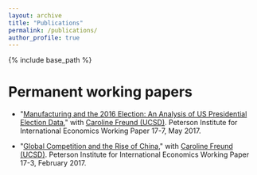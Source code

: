 ```yaml
---
layout: archive
title: "Publications"
permalink: /publications/
author_profile: true
---
```


{% include base_path %}


Permanent working papers
======

* "[Manufacturing and the 2016 Election: An Analysis of US Presidential Election Data](https://www.piie.com/system/files/documents/wp17-7.pdf)," with [Caroline Freund (UCSD)](https://gps.ucsd.edu/faculty-directory/caroline-freund.html). Peterson Institute for International Economics Working Paper 17-7, May 2017.

* "[Global Competition and the Rise of China](https://www.piie.com/system/files/documents/wp17-3.pdf)," with [Caroline Freund (UCSD)](https://gps.ucsd.edu/faculty-directory/caroline-freund.html). Peterson Institute for International Economics Working Paper 17-3, February 2017.